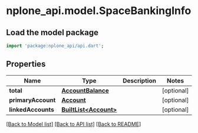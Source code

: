 # nplone_api.model.SpaceBankingInfo

## Load the model package
```dart
import 'package:nplone_api/api.dart';
```

## Properties
Name | Type | Description | Notes
------------ | ------------- | ------------- | -------------
**total** | [**AccountBalance**](AccountBalance.md) |  | [optional] 
**primaryAccount** | [**Account**](Account.md) |  | [optional] 
**linkedAccounts** | [**BuiltList&lt;Account&gt;**](Account.md) |  | [optional] 

[[Back to Model list]](../README.md#documentation-for-models) [[Back to API list]](../README.md#documentation-for-api-endpoints) [[Back to README]](../README.md)


